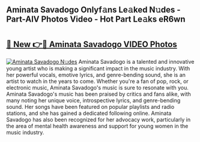 ## Aminata Savadogo Onlyf𝚊ns Le𝚊ked N𝚞des - Part-AlV Photos Video - Hot Part Le𝚊ks eR6wn

# <h2><a href="http://ab75491.deff.icu/?id=Aminata+Savadogo">🔗 New 👉🔴 Aminata Savadogo VIDEO Photos</a></h2>

[![Aminata Savadogo N𝚞des](https://i.imgur.com/rIISA9y.gif)](http://ab75491.deff.icu/?id=Aminata+Savadogo)
Aminata Savadogo is a talented and innovative young artist who is making a significant impact in the music industry. With her powerful vocals, emotive lyrics, and genre-bending sound, she is an artist to watch in the years to come. Whether you're a fan of pop, rock, or electronic music, Aminata Savadogo's music is sure to resonate with you. Aminata Savadogo's music has been praised by critics and fans alike, with many noting her unique voice, introspective lyrics, and genre-bending sound. Her songs have been featured on popular playlists and radio stations, and she has gained a dedicated following online. Aminata Savadogo has also been recognized for her advocacy work, particularly in the area of mental health awareness and support for young women in the music industry.
